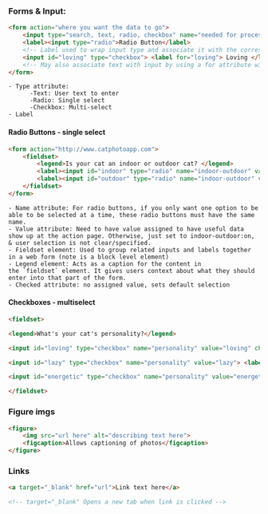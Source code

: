 ### Forms & Input:
```html
<form action="where you want the data to go">
	<input type="search, text, radio, checkbox" name="needed for processing data when it's sent to the form action location" placeholder="text that shows in the input field" required>
	<label><input type="radio">Radio Button</label> 
	<!-- Label used to wrap input type and associate it with the corresponding text -->
	<input id="loving" type="checkbox"> <label for="loving"> Loving </label>
	<!-- May also associate text with input by using a for attribute with the same value as the input's id -->
</form>
```
	- Type attribute:
		  -Text: User text to enter
		  -Radio: Single select
		  -Checkbox: Multi-select
	- Label

#### Radio Buttons - single select
```html
<form action="http://www.catphotoapp.com">
	<fieldset>
		<legend>Is your cat an indoor or outdoor cat? </legend>
		<label><input id="indoor" type="radio" name="indoor-outdoor" value="indoor" checked> Indoor</label>
		<label><input id="outdoor" type="radio" name="indoor-outdoor" value="outdoor"> Outdoor</label>
	</fieldset>
</form>
```
	- Name attribute: For radio buttons, if you only want one option to be able to be selected at a time, these radio buttons must have the same name.
	- Value attribute: Need to have value assigned to have useful data show up at the action page. Otherwise, just set to indoor-outdoor:on, & user selection is not clear/specified.
	- Fieldset element: Used to group related inputs and labels together in a web form (note is a block level element)
	- Legend element: Acts as a caption for the content in the `fieldset` element. It gives users context about what they should enter into that part of the form.
	- Checked attribute: no assigned value, sets default selection

#### Checkboxes - multiselect
```html
<fieldset>

<legend>What's your cat's personality?</legend>

<input id="loving" type="checkbox" name="personality" value="loving" checked> <label for="loving">Loving</label>

<input id="lazy" type="checkbox" name="personality" value="lazy"> <label for="lazy">Lazy</label>

<input id="energetic" type="checkbox" name="personality" value="energetic"> <label for="energetic"> Energetic</label>

</fieldset>
```
### Figure imgs
```html
<figure>
	<img src="url here" alt="describing text here">
	<figcaption>Allows captioning of photos</figcaption>
</figure>
```

### Links
```html
<a target="_blank" href="url">Link text here</a>

<!-- target="_blank" Opens a new tab when link is clicked -->
```
